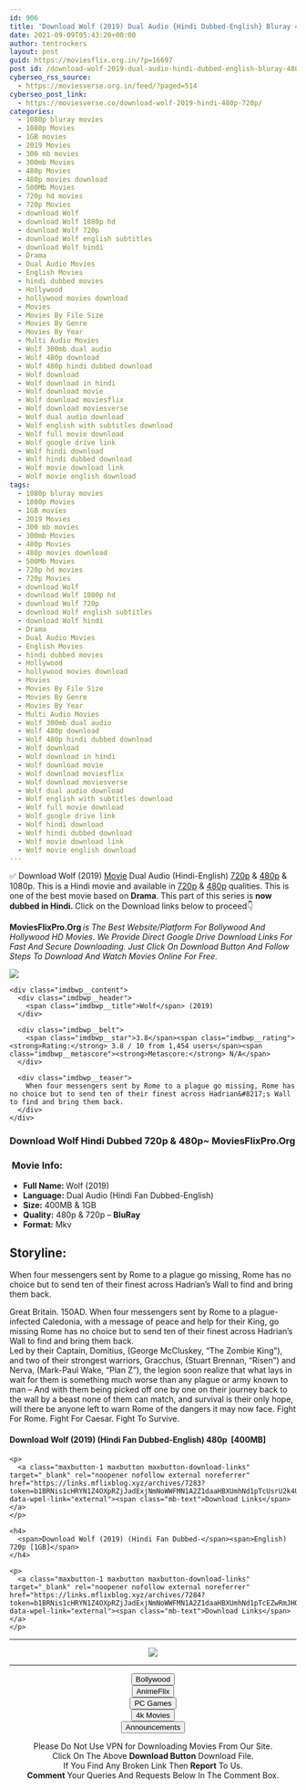 ```yaml
---
id: 906
title: 'Download Wolf (2019) Dual Audio {Hindi Dubbed-English} Bluray 480p [400MB] || 720p [1GB]'
date: 2021-09-09T05:43:20+00:00
author: tentrockers
layout: post
guid: https://moviesflix.org.in/?p=16697
post id: /download-wolf-2019-dual-audio-hindi-dubbed-english-bluray-480p-400mb-720p-1gb/
cyberseo_rss_source:
  - https://moviesverse.org.in/feed/?paged=514
cyberseo_post_link:
  - https://moviesverse.co/download-wolf-2019-hindi-480p-720p/
categories:
  - 1080p bluray movies
  - 1080p Movies
  - 1GB movies
  - 2019 Movies
  - 300 mb movies
  - 300mb Movies
  - 480p Movies
  - 480p movies download
  - 500Mb Movies
  - 720p hd movies
  - 720p Movies
  - download Wolf
  - download Wolf 1080p hd
  - download Wolf 720p
  - download Wolf english subtitles
  - download Wolf hindi
  - Drama
  - Dual Audio Movies
  - English Movies
  - hindi dubbed movies
  - Hollywood
  - hollywood movies download
  - Movies
  - Movies By File Size
  - Movies By Genre
  - Movies By Year
  - Multi Audio Movies
  - Wolf 300mb dual audio
  - Wolf 480p download
  - Wolf 480p hindi dubbed download
  - Wolf download
  - Wolf download in hindi
  - Wolf download movie
  - Wolf download moviesflix
  - Wolf download moviesverse
  - Wolf dual audio download
  - Wolf english with subtitles download
  - Wolf full movie download
  - Wolf google drive link
  - Wolf hindi download
  - Wolf hindi dubbed download
  - Wolf movie download link
  - Wolf movie english download
tags:
  - 1080p bluray movies
  - 1080p Movies
  - 1GB movies
  - 2019 Movies
  - 300 mb movies
  - 300mb Movies
  - 480p Movies
  - 480p movies download
  - 500Mb Movies
  - 720p hd movies
  - 720p Movies
  - download Wolf
  - download Wolf 1080p hd
  - download Wolf 720p
  - download Wolf english subtitles
  - download Wolf hindi
  - Drama
  - Dual Audio Movies
  - English Movies
  - hindi dubbed movies
  - Hollywood
  - hollywood movies download
  - Movies
  - Movies By File Size
  - Movies By Genre
  - Movies By Year
  - Multi Audio Movies
  - Wolf 300mb dual audio
  - Wolf 480p download
  - Wolf 480p hindi dubbed download
  - Wolf download
  - Wolf download in hindi
  - Wolf download movie
  - Wolf download moviesflix
  - Wolf download moviesverse
  - Wolf dual audio download
  - Wolf english with subtitles download
  - Wolf full movie download
  - Wolf google drive link
  - Wolf hindi download
  - Wolf hindi dubbed download
  - Wolf movie download link
  - Wolf movie english download
---
```

<div class="thecontent clearfix">
  <p>
    ✅ Download Wolf (2019) <a href="https://moviesverse.co/category/movies/" data-wpel-link="internal">Movie</a> Dual Audio (Hindi-English) <a href="https://moviesverse.co/720p-movies/" data-wpel-link="internal">720p</a>&nbsp;&&nbsp;<a href="https://moviesverse.co/480p-movies/" data-wpel-link="internal">480p</a> & 1080p. This is a Hindi movie and available in <a href="https://moviesverse.co/720p-movies/" data-wpel-link="internal">720p</a>&nbsp;&&nbsp;<a href="https://moviesverse.co/480p-movies/" data-wpel-link="internal">480p</a> qualities. This is one of the best movie based on <strong>Drama</strong>. This part of this series is <strong>now dubbed in <span>Hindi.&nbsp;</span></strong><span>Click on the Download links below to proceed👇</span>
  </p>
  
  <p>
    <strong><span>MoviesFlixPro.Org&nbsp;</span></strong><em>is The Best Website/Platform For Bollywood And Hollywood HD Movies. We Provide Direct Google Drive Download Links For Fast And Secure Downloading. Just Click On Download Button And Follow Steps To&nbsp;Download And Watch Movies Online For Free.</em>
  </p>
  
  <div class="imdbwp imdbwp--movie dark">
    <div class="imdbwp__thumb">
      <a class="imdbwp__link" target="_blank" title="Wolf" href="https://www.imdb.com/title/tt8152324/" rel="nofollow external noopener noreferrer" data-wpel-link="external"><img class="imdbwp__img" src="https://m.media-amazon.com/images/M/MV5BODMwZTc2NjgtZmMyMi00ODUxLWIwYzctZGQ1NGUwY2RkODc5XkEyXkFqcGdeQXVyNTI5ODA2NzM@._V1_SX300.jpg" /></a>
    </div>
    
    <div class="imdbwp__content">
      <div class="imdbwp__header">
        <span class="imdbwp__title">Wolf</span> (2019)
      </div>
      
      <div class="imdbwp__belt">
        <span class="imdbwp__star">3.8</span><span class="imdbwp__rating"><strong>Rating:</strong> 3.8 / 10 from 1,454 users</span><span class="imdbwp__metascore"><strong>Metascore:</strong> N/A</span>
      </div>
      
      <div class="imdbwp__teaser">
        When four messengers sent by Rome to a plague go missing, Rome has no choice but to send ten of their finest across Hadrian&#8217;s Wall to find and bring them back.
      </div>
    </div>
  </div>
  
  <h3>
    <span>Download Wolf Hindi Dubbed 720p & 480p~ MoviesFlixPro.Org</span>
  </h3>
  
  <h3>
    <span>&nbsp;Movie Info:&nbsp;</span>
  </h3>
  
  <ul>
    <li>
      <strong>Full Name: </strong>Wolf (2019)
    </li>
    <li>
      <strong>Language:</strong> Dual Audio (Hindi Fan Dubbed-English)
    </li>
    <li>
      <strong>Size:</strong> 400MB & 1GB
    </li>
    <li>
      <strong>Quality:</strong> 480p & 720p – <span><strong>BluRay</strong></span>
    </li>
    <li>
      <strong>Format:</strong>&nbsp;Mkv
    </li>
  </ul>
  
  <h2>
    <span>Storyline:</span>
  </h2>
  
  <p>
    When four messengers sent by Rome to a plague go missing, Rome has no choice but to send ten of their finest across Hadrian’s Wall to find and bring them back.
  </p>
  
  <div>
    Great Britain. 150AD. When four messengers sent by Rome to a plague-infected Caledonia, with a message of peace and help for their King, go missing Rome has no choice but to send ten of their finest across Hadrian’s Wall to find and bring them back.
  </div>
  
  <div>
    Led by their Captain, Domitius, (George McCluskey, “The Zombie King”), and two of their strongest warriors, Gracchus, (Stuart Brennan, “Risen”) and Nerva, (Mark-Paul Wake, “Plan Z”), the legion soon realize that what lays in wait for them is something much worse than any plague or army known to man – And with them being picked off one by one on their journey back to the wall by a beast none of them can match, and survival is their only hope, will there be anyone left to warn Rome of the dangers it may now face. Fight For Rome. Fight For Caesar. Fight To Survive.
  </div>
  
  <div class="inline canwrap">
    <h4>
      <span>Download Wolf (2019) (Hindi Fan Dubbed-English) </span><span>480p&nbsp; [400MB]</span>
    </h4>
    
    <p>
      <a class="maxbutton-1 maxbutton maxbutton-download-links" target="_blank" rel="noopener nofollow external noreferrer" href="https://links.mflixblog.xyz/archives/7283?token=b1BRNis1cHRYN1Z4OXpRZjJadExjNmNoWWFMN1A2Z1daaHBXUmhNd1pTcUsrU2k4UUVTR2NEcmZsN3hFRmN0eA" data-wpel-link="external"><span class="mb-text">Download Links</span></a>
    </p>
    
    <h4>
      <span>Download Wolf (2019) (Hindi Fan Dubbed-</span><span>English) 720p [1GB]</span>
    </h4>
    
    <p>
      <a class="maxbutton-1 maxbutton maxbutton-download-links" target="_blank" rel="noopener nofollow external noreferrer" href="https://links.mflixblog.xyz/archives/7284?token=b1BRNis1cHRYN1Z4OXpRZjJadExjNmNoWWFMN1A2Z1daaHBXUmhNd1pTcEZwRmJHQXlkeENPQVc4WU11cllMdA" data-wpel-link="external"><span class="mb-text">Download Links</span></a>
    </p>
  </div>
</div>

<center>
  </p> 
  
  <hr />
  
  <p>
    <a href="http://gdrivepro.xyz/join.php" data-wpel-link="external" target="_blank" rel="nofollow external noopener noreferrer"><img src="https://i.imgur.com/FhMdWdW.png" /></a>
  </p>
  
  <hr />
  
  <p>
    <a href="https://dogemovies.xyz" target="_blank" data-wpel-link="external" rel="nofollow external noopener noreferrer"><button class="button button5">Bollywood</button></a><br /> <a href="https://animeflix.in" target="_blank" data-wpel-link="external" rel="nofollow external noopener noreferrer"><button class="button button5">AnimeFlix</button></a><br /> <a href="https://gamesflix.net/" target="_blank" data-wpel-link="external" rel="nofollow external noopener noreferrer"><button class="button button5">PC Games</button></a><br /> <a href="https://uhdmovies.in" target="_blank" data-wpel-link="external" rel="nofollow external noopener noreferrer"><button class="button button5">4k Movies</button></a><br /> <a href="https://moviesverse.co/announcements/" target="_blank" data-wpel-link="internal" rel="noopener"><button class="button button5">Announcements</button></a>
  </p>
  
  <div class="alert alert-danger">
    Please Do Not Use VPN for Downloading Movies From Our Site.
  </div>
  
  <div class="alert alert-success">
    Click On The Above <strong>Download Button</strong> Download File.
  </div>
  
  <div class="alert alert-warning">
    If You Find Any Broken Link Then <strong>Report</strong> To Us.
  </div>
  
  <div class="alert alert-info">
    <strong>Comment</strong> Your Queries And Requests Below In The Comment Box.
  </div>
  
  <p>
    </center>
  </p>